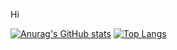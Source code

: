Hi

[![Anurag's GitHub stats](https://github-readme-stats.vercel.app/api?username=josp75&count_private=true&show_icons=true)](https://github.com/josp75/github-readme-stats) [![Top Langs](https://github-readme-stats.vercel.app/api/top-langs/?username=josp75&layout=compact)](https://github.com/josp75/github-readme-stats)
